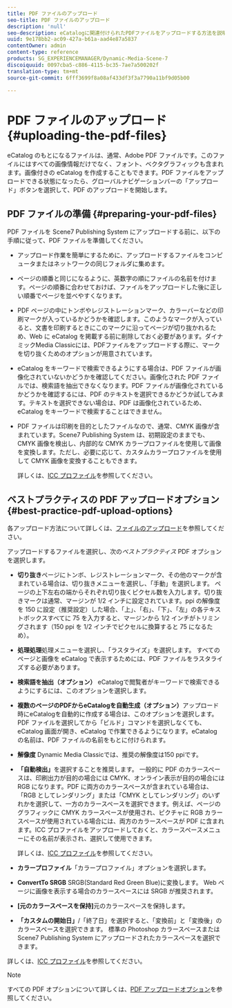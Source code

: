 ```yaml
---
title: PDF ファイルのアップロード
seo-title: PDF ファイルのアップロード
description: 'null'
seo-description: eCatalogに関連付けられたPDFファイルをアップロードする方法を説明します。
uuid: 9e178bb2-ac09-427a-b61a-aad4e87a5837
contentOwner: admin
content-type: reference
products: SG_EXPERIENCEMANAGER/Dynamic-Media-Scene-7
discoiquuid: 0097cba5-c886-4115-bc35-7ae7a500202f
translation-type: tm+mt
source-git-commit: 6fff3699f8a08af433df3f3a7790a11bf9d05b00

---
```



# PDF ファイルのアップロード{#uploading-the-pdf-files}

eCatalog のもとになるファイルは、通常、Adobe PDF ファイルです。このファイルにはすべての画像情報だけでなく、フォント、ベクタグラフィックも含まれます。画像付きの eCatalog を作成することもできます。PDF ファイルをアップロードできる状態になったら、グローバルナビゲーションバーの「アップロード」ボタンを選択して、PDF のアップロードを開始します。

## PDF ファイルの準備 {#preparing-your-pdf-files}

PDF ファイルを Scene7 Publishing System にアップロードする前に、以下の手順に従って、PDF ファイルを準備してください。

* アップロード作業を簡単にするために、アップロードするファイルをコンピュータまたはネットワークの同じフォルダに集めます。
* ページの順番と同じになるように、英数字の順にファイルの名前を付けます。ページの順番に合わせておけば、ファイルをアップロードした後に正しい順番でページを並べやすくなります。
* PDF ページの中にトンボやレジストレーションマーク、カラーバーなどの印刷マークが入っているかどうかを確認します。このようなマークが入っていると、文書を印刷するときにこのマークに沿ってページが切り抜かれるため、Web に eCatalog を掲載する前に削除しておく必要があります。ダイナミックMedia Classicには、PDFファイルをアップロードする際に、マークを切り抜くためのオプションが用意されています。
* eCatalog をキーワードで検索できるようにする場合は、PDF ファイルが画像化されていないかどうかを確認してください。画像化された PDF ファイルでは、検索語を抽出できなくなります。PDF ファイルが画像化されているかどうかを確認するには、PDF のテキストを選択できるかどうか試してみます。テキストを選択できない場合は、PDF は画像化されているため、eCatalog をキーワードで検索することはできません。
* PDF ファイルは印刷を目的としたファイルなので、通常、CMYK 画像が含まれています。Scene7 Publishing System は、初期設定のままでも、CMYK 画像を検出し、内部的な CMYK カラープロファイルを使用して画像を変換します。ただし、必要に応じて、カスタムカラープロファイルを使用して CMYK 画像を変換することもできます。

   詳しくは、[ICC プロファイル](icc-profiles.md#icc_profiles)を参照してください。

## ベストプラクティスの PDF アップロードオプション {#best-practice-pdf-upload-options}

各アップロード方法について詳しくは、[ファイルのアップロード](uploading-files.md#uploading_your_files)を参照してください。

アップロードするファイルを選択し、次の&#x200B;*ベストプラクティス* PDF オプションを選択します。

* **切り抜き**&#x200B;ページにトンボ、レジストレーションマーク、その他のマークが含まれている場合は、切り抜きメニューを選択し、「手動」を選択します。 ページの上下左右の端からそれぞれ切り抜くピクセル数を入力します。切り抜きマークは通常、マージンが 1/2 インチに設定されています。ppi の解像度を 150 に設定（推奨設定）した場合、「上」、「右」、「下」、「左」の各テキストボックスすべてに 75 を入力すると、マージンから 1/2 インチがトリミングされます（150 ppi を 1/2 インチでピクセルに換算すると 75 になるため）。

* **処理処理**&#x200B;処理メニューを選択し、「ラスタライズ」を選択します。 すべてのページと画像を eCatalog で表示するためには、PDF ファイルをラスタライズする必要があります。

* **検索語を抽出（オプション）** eCatalogで閲覧者がキーワードで検索できるようにするには、このオプションを選択します。

* **複数のページのPDFからeCatalogを自動生成（オプション）**&#x200B;アップロード時にeCatalogを自動的に作成する場合は、このオプションを選択します。 PDF ファイルを選択してから「ビルド」コマンドを選択しなくても、eCatalog 画面が開き、eCatalog で作業できるようになります。eCatalog の名前は、PDF ファイルの名前をもとに付けられます。

* **解像度** Dynamic Media Classicでは、推奨の解像度は150 ppiです。

* **「自動検出」**&#x200B;を選択することを推奨します。 一般的に PDF のカラースペースは、印刷出力が目的の場合には CMYK、オンライン表示が目的の場合には RGB になります。PDF に両方のカラースペースが含まれている場合は、「RGB としてレンダリング」または「CMYK としてレンダリング」のいずれかを選択して、一方のカラースペースを選択できます。例えば、ページのグラフィックに CMYK カラースペースが使用され、ピクチャに RGB カラースペースが使用されている場合には、両方のカラースペースが PDF に含まれます。ICC プロファイルをアップロードしておくと、カラースペースメニューにその名前が表示され、選択して使用できます。

   詳しくは、[ICC プロファイル](icc-profiles.md#icc_profiles)を参照してください。

* **カラープロファイル**「カラープロファイル」オプションを選択します。

* **ConvertTo SRGB** SRGB(Standard Red Green Blue)に変換します。 Web ページに画像を表示する場合のカラースペースには SRGB が推奨されます。

* **[元のカラースペースを保持]**&#x200B;元のカラースペースを保持します。

* **「カスタムの開始日」**/「終了日」を選択すると、「変換前」と「変換後」のカラースペースを選択できます。 標準の Photoshop カラースペースまたは Scene7 Publishing System にアップロードされたカラースペースを選択できます。

詳しくは、[ICC プロファイル](icc-profiles.md#icc_profiles)を参照してください。

>[!NOTE]
>
>すべての PDF オプションについて詳しくは、[PDF アップロードオプション](pdfs.md#pdf_upload_options)を参照してください。

